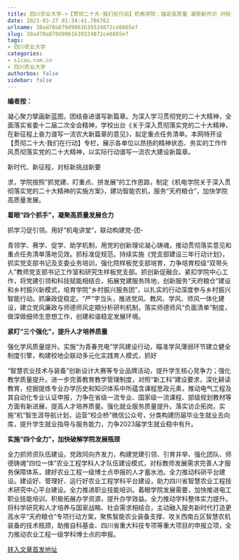 ```yaml
---
title: 四川农业大学->【贯彻二十大·我们在行动】机电学院：锚定高质量 凝聚新共识 对标竞进谋发展 | sicau.com.cn
date: 2023-03-27 01:34:41.786762
urlname: 38ad70a870d9061b39324872ce8865e7
slug: 38ad70a870d9061b39324872ce8865e7
tags: 
- 四川农业大学
categories:
- sicau.com.cn
- 四川农业大学
authorbox: false
sidebar: false
---
```

**编者按：**

凝心聚力擘画新蓝图，团结奋进谱写新篇章。为深入学习贯彻党的二十大精神，全面落实省委十二届二次全会精神，学校出台《关于深入贯彻落实党的二十大精神，在新征程上奋力谱写一流农大新篇章的意见》，拟定重点任务清单。本网特开设【贯彻二十大·我们在行动】专栏，展示各单位以昂扬的精神状态、务实的工作作风贯彻落实党的二十大精神，以实际行动谱写一流农大建设新篇章。

新时代、新征程，对标新挑战新要
<!--more-->
求，学院按照“抓党建、盯重点、拼发展”的工作思路，制定《机电学院关于深入贯彻落实党的二十大精神的实施方案》，建功智能农机，服务“天府粮仓”，加快学院高质量发展。  

**着眼“四个抓手”，凝聚高质量发展合力**

抓学习促引领。用好“机电讲堂”，联动构建党-团-

青领学、赛学、促学、助学机制，用党的创新理论凝心铸魂，推动贯彻落实意见和重点任务清单落地见效。抓标准促规范。持续实施《党支部建设三年行动计划》，抓实党支部书记及支委业务培训，强化院样板党支部培育，力争培育校级“双带头人”教师党支部书记工作室和研究生样板党支部。抓创新促融合。紧扣学院中心工作，将党建引领和科技赋能相结合，拓展党建服务阵地，创新服务“天府粮仓”建设和乡村振兴新模式，培育学院“乡村振兴服务团”，以扎实的行动深度参与乡村振兴智能行动。抓廉政促稳定。“严”字当头，推进党风、教风、学风、师风一体化建设，建立党风廉政与师德师风定期分析研判机制，落实师德师风“负面清单”制度，做深做细师生思想工作，创建和谐稳定发展环境。

**紧盯“三个强化”，提升人才培养质量**

强化学风质量提升。实施“为青春充电”学风建设行动，瞄准学风薄弱环节建立健全制度引擎，构建校地企联动多元化实践育人模式，抓好

“智慧农业技术与装备”创新设计大赛等专业品牌活动，提升学生核心竞争力；强化教学质量提升。进一步完善教育教学管理制度，对照“新工科”建设要求，深化耕读教育，挖掘提炼专业办学历史和知识体系中所蕴含课程思政元素，推动电气工程及其自动化专业认证申报，力争在省级一流专业、国家级一流课程、部级规划教材等方面有新进展，提高人才培养质量。强化就业服务质量提升。落实访企拓岗，实施“机”智生涯导航计划，运营“校企桥”微信公众号，分类构建历届毕业生就业去向库，提升学生就业指导与服务能力，力争2023届学生就业稳中有升。

**实施“四个全力”，加快破解学院发展瓶颈**

全力抓师资队伍建设。党政同向齐发力，构建党建引领、引育并举、强化团队、师德铸魂“四位一体”农业工程学科人才队伍建设模式，对标教师发展需求完善人才服务保障体系，建好农业工程一级博士点申报的人才蓄水池。全力推动科研平台建设。建设好、管理好、运行好农业工程学科平台建设，助力四川省智慧农业工程技术研究中心平台建设。全力推进职业技能培训。着眼学院发展需要，加快推进电工职业技能培训，积极拓展办学资源，提升办学效益。全力推动学科整体实力提升。将科学研究和人才培养与国家战略、社会需求相结合，主动融入服务新时代打造更高水平“天府粮仓”专项行动方案，聚焦智能农业装备支撑、攻关西南丘区智慧农机装备的技术瓶颈，助推自科基金、四川省重大科技专项等重大项目的申报立项，全力推动农业工程一级学科博士点的申报。



[转入文章首发地址](https://news.sicau.edu.cn/info/1135/71519.htm)